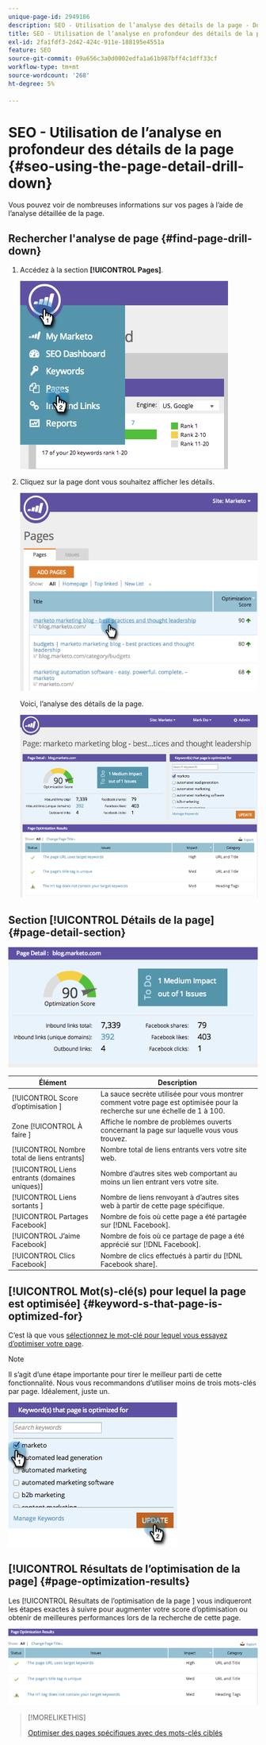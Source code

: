 ```yaml
---
unique-page-id: 2949186
description: SEO - Utilisation de l’analyse des détails de la page - Documents Marketo - Documentation du produit
title: SEO - Utilisation de l’analyse en profondeur des détails de la page
exl-id: 2fa1fdf3-2d42-424c-911e-188195e4551a
feature: SEO
source-git-commit: 09a656c3a0d0002edfa1a61b987bff4c1dff33cf
workflow-type: tm+mt
source-wordcount: '268'
ht-degree: 5%

---
```


# SEO - Utilisation de l’analyse en profondeur des détails de la page {#seo-using-the-page-detail-drill-down}

Vous pouvez voir de nombreuses informations sur vos pages à l’aide de l’analyse détaillée de la page.

## Rechercher l&#39;analyse de page {#find-page-drill-down}

1. Accédez à la section **[!UICONTROL Pages]**.

   ![](assets/image2014-9-17-21-3a54-3a53.png)

1. Cliquez sur la page dont vous souhaitez afficher les détails.

   ![](assets/image2014-9-17-21-3a54-3a58.png)

   Voici, l’analyse des détails de la page.

   ![](assets/image2014-9-17-21-3a55-3a2.png)

## Section [!UICONTROL Détails de la page] {#page-detail-section}

![](assets/image2014-9-17-21-3a55-3a46.png)

| Élément | Description |
|---|---|
| [!UICONTROL  Score d’optimisation ] | La sauce secrète utilisée pour vous montrer comment votre page est optimisée pour la recherche sur une échelle de 1 à 100. |
| Zone [!UICONTROL  À faire ] | Affiche le nombre de problèmes ouverts concernant la page sur laquelle vous vous trouvez. |
| [!UICONTROL Nombre total de liens entrants] | Nombre total de liens entrants vers votre site web. |
| [!UICONTROL Liens entrants (domaines uniques)] | Nombre d’autres sites web comportant au moins un lien entrant vers votre site. |
| [!UICONTROL  Liens sortants ] | Nombre de liens renvoyant à d’autres sites web à partir de cette page spécifique. |
| [!UICONTROL Partages Facebook] | Nombre de fois où cette page a été partagée sur [!DNL Facebook]. |
| [!UICONTROL J’aime Facebook] | Nombre de fois où ce partage de page a été apprécié sur [!DNL Facebook]. |
| [!UICONTROL Clics Facebook] | Nombre de clics effectués à partir du [!DNL Facebook share]. |

## [!UICONTROL Mot(s)-clé(s) pour lequel la page est optimisée]  {#keyword-s-that-page-is-optimized-for}

C’est là que vous [sélectionnez le mot-clé pour lequel vous essayez d’optimiser votre page](/help/marketo/product-docs/additional-apps/seo/keywords/seo-optimize-specific-pages-with-targeted-keywords.md).

>[!NOTE]
>
>Il s’agit d’une étape importante pour tirer le meilleur parti de cette fonctionnalité. Nous vous recommandons d’utiliser moins de trois mots-clés par page. Idéalement, juste un.

![](assets/image2014-9-17-21-3a56-3a35.png)

## [!UICONTROL Résultats de l’optimisation de la page] {#page-optimization-results}

Les [!UICONTROL  Résultats de l’optimisation de la page ] vous indiqueront les étapes exactes à suivre pour augmenter votre score d’optimisation ou obtenir de meilleures performances lors de la recherche de cette page.

![](assets/image2014-9-17-21-3a56-3a41.png)

>[!MORELIKETHIS]
>
>[Optimiser des pages spécifiques avec des mots-clés ciblés](/help/marketo/product-docs/additional-apps/seo/keywords/seo-optimize-specific-pages-with-targeted-keywords.md)
